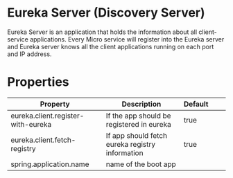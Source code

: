 # Eureka Server (Discovery Server)

Eureka Server is an application that holds the information about all client-service applications. Every Micro service will register into the Eureka server and Eureka server knows all the client applications running on each port and IP address.

# Properties
| Property                           | Description                                     | Default |   |   |
|------------------------------------|-------------------------------------------------|---------|---|---|
| eureka.client.register-with-eureka | If the app should be registered in eureka       | true    |   |   |
| eureka.client.fetch-registry       | If app should fetch eureka registry information | true    |   |   |
| spring.application.name            | name of the boot app                            |         |   |   |
